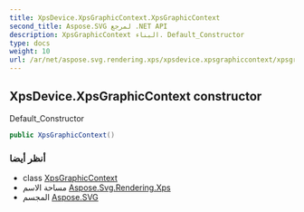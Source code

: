 ```yaml
---
title: XpsDevice.XpsGraphicContext.XpsGraphicContext
second_title: Aspose.SVG لمرجع .NET API
description: XpsGraphicContext البناء. Default_Constructor
type: docs
weight: 10
url: /ar/net/aspose.svg.rendering.xps/xpsdevice.xpsgraphiccontext/xpsgraphiccontext/
---
```

## XpsDevice.XpsGraphicContext constructor

Default_Constructor

```csharp
public XpsGraphicContext()
```

### أنظر أيضا

* class [XpsGraphicContext](../)
* مساحة الاسم [Aspose.Svg.Rendering.Xps](../../xpsdevice.xpsgraphiccontext/)
* المجسم [Aspose.SVG](../../../)


